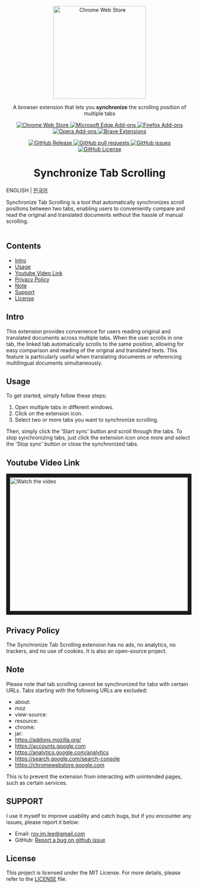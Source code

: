 <p align="center">
  <a href="https://chromewebstore.google.com/detail/synchronize-tab-scrolling/phceoocamipnafpgnchbfhkdlbleeafc" target="_blank" rel="noreferrer noopener">
    <img width="250" src="https://github.com/jaem1n207/synchronize-tab-scrolling/assets/50766847/ec9b53f7-b8b7-46fe-9b0f-bf08b38cb940" alt="Chrome Web Store" />
  <a />
</p>
<p align="center">A browser extension that lets you <strong>synchronize</strong> the scrolling position of multiple tabs</p>
<p align="center">
  <a rel="noreferrer noopener" target="_blank" href="https://chromewebstore.google.com/detail/synchronize-tab-scrolling/phceoocamipnafpgnchbfhkdlbleeafc">
    <img alt="Chrome Web Store" src="https://img.shields.io/badge/CHROME-4285F4?style=for-the-badge&logo=GoogleChrome&logoColor=white">
  </a>
  <a rel="noreferrer noopener" target="_blank" href="">
    <img alt="Microsoft Edge Add-ons" src="https://img.shields.io/badge/Edge-0078D7?style=for-the-badge&logo=Microsoft-edge&logoColor=white">
  </a>
  <a rel="noreferrer noopener" target="_blank" href="https://addons.mozilla.org/firefox/addon/synchronize-tab-scrolling">
    <img alt="Firefox Add-ons" src="https://img.shields.io/badge/Firefox-FF7139?style=for-the-badge&logo=Firefox-Browser&logoColor=white">
  </a>
  <a rel="noreferrer noopener" target="_blank" href="">
    <img alt="Opera Add-ons" src="https://img.shields.io/badge/Opera-FF1B2D?style=for-the-badge&logo=Opera&logoColor=white">
  </a>
  <a rel="noreferrer noopener" target="_blank" href="">
    <img alt="Brave Extensions" src="https://img.shields.io/badge/Brave-FB542B?style=for-the-badge&logo=Brave&logoColor=white">
  </a>
</p>
<p align="center">
  <a href="https://github.com/jaem1n207/synchronize-tab-scrolling/releases">
    <img alt="GitHub Release" src="https://img.shields.io/github/v/release/jaem1n207/synchronize-tab-scrolling?include_prereleases&sort=semver&display_name=release&style=for-the-badge&logo=semanticrelease&logoColor=white&color=%236096B4">
  </a>
  <a href="https://github.com/jaem1n207/synchronize-tab-scrolling/pulls">
    <img alt="GitHub pull requests" src="https://img.shields.io/github/issues-pr/jaem1n207/synchronize-tab-scrolling?style=for-the-badge&logo=github&logoColor=white&color=%236096B4">
  </a>
  <a href="https://github.com/jaem1n207/synchronize-tab-scrolling/issues">
    <img alt="GitHub issues" src="https://img.shields.io/github/issues/jaem1n207/synchronize-tab-scrolling?style=for-the-badge&logo=github&logoColor=white&color=%236096B4">
  </a>
  <a href="https://github.com/jaem1n207/synchronize-tab-scrolling/blob/main/LICENSE">
    <img alt="GitHub License" src="https://img.shields.io/github/license/jaem1n207/synchronize-tab-scrolling?style=for-the-badge&logoColor=white&color=%236096B4">
  </a>
</p>
<h1 align="center">Synchronize Tab Scrolling</h2>

ENGLISH | [한국어](./README-ko_kr.md)

Synchronize Tab Scrolling is a tool that automatically synchronizes scroll positions between two tabs, enabling users to conveniently compare and read the original and translated documents without the hassle of manual scrolling.
<br />
<br />

## Contents

- [Intro](#intro)
- [Usage](#usage)
- [Youtube Video Link](#youtubevideolink)
- [Privacy Policy](#privacypolicy)
- [Note](#note)
- [Support](#support)
- [License](#license)

## Intro <a name="intro"></a>

This extension provides convenience for users reading original and translated documents across multiple tabs.
When the user scrolls in one tab, the linked tab automatically scrolls to the same position, allowing for easy comparison and reading of the original and translated texts.
This feature is particularly useful when translating documents or referencing multilingual documents simultaneously.

## Usage <a name="usage"></a>

To get started, simply follow these steps:

1. Open multiple tabs in different windows.
2. Click on the extension icon.
3. Select two or more tabs you want to synchronize scrolling.

Then, simply click the 'Start sync' button and scroll through the tabs. To stop synchronizing tabs, just click the extension icon once more and select the 'Stop sync' button or close the synchronized tabs.

## Youtube Video Link <a name="youtubevideolink"></a>

<a target="_blank" rel="noreferrer noopener" href="https://www.youtube.com/watch?v=DxFYu6XHGJY&ab_channel=%EC%9D%B4%EC%9E%AC%EB%AF%BC">
 <img src="https://img.youtube.com/vi/DxFYu6XHGJY/0.jpg" alt="Watch the video" width="480" height="360" border="10" title="Synchronize Tab Scrolling Promotion - Click to Watch!" />
</a>

## Privacy Policy <a name="privacypolicy"></a>

The Synchronize Tab Scrolling extension has no ads, no analytics, no trackers, and no use of cookies. It is also an open-source project.

## Note <a name="note"></a>

Please note that tab scrolling cannot be synchronized for tabs with certain URLs. Tabs starting with the following URLs are excluded:

- about:
- moz
- view-source:
- resource:
- chrome:
- jar:
- https://addons.mozilla.org/
- https://accounts.google.com
- https://analytics.google.com/analytics
- https://search.google.com/search-console
- https://chromewebstore.google.com

This is to prevent the extension from interacting with unintended pages, such as certain services.

## SUPPORT <a name="support"></a>

I use it myself to improve usability and catch bugs, but if you encounter any issues, please report it below:

- Email: roy.jm.lee@gmail.com
- GitHub: <a href="https://github.com/jaem1n207/synchronize-tab-scrolling/issues/new?title=%3CSUMMARIZE%20THE%20PROBLEM%3E&labels=bug&assignees=jaem1n207" title="report bug">Report a bug on github issue</a>

## License <a name="license"></a>

This project is licensed under the MIT License. For more details, please refer to the [LICENSE](./LICENSE) file.
